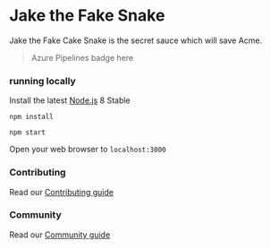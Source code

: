 
# Jake the Fake Snake
Jake the Fake Cake Snake is the secret sauce which will save Acme.

> Azure Pipelines badge here

### running locally

Install the latest [Node.js](http://nodejs.org) 8 Stable

`npm install`

`npm start`

Open your web browser to `localhost:3000`

### Contributing
Read our [Contributing guide](CONTRIBUTING.md)

### Community
Read our [Community guide](CODE_OF_CONDUCT.md)

